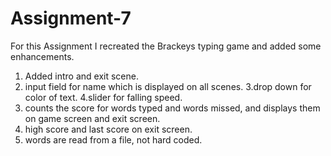 # Assignment-7
 For this Assignment I recreated the Brackeys typing game and added some enhancements.
 
 1. Added intro and exit scene.
 2. input field for name which is displayed on all scenes.
 3.drop down for color of text.
 4.slider for falling speed.
 5. counts the score for words typed and words missed, and displays them on game screen and exit screen.
 6. high score and last score on exit screen.
 7. words are read from a file, not hard coded.
